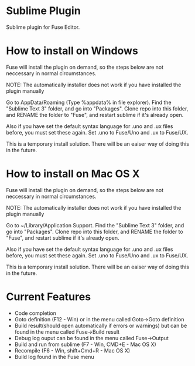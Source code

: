 Sublime Plugin
==================
Sublime plugin for Fuse Editor. 

How to install on Windows
=================
Fuse will install the plugin on demand, so the steps below are not neccessary in normal circumstances.

NOTE: The automatically installer does not work if you have installed the plugin manually

Go to AppData/Roaming (Type %appdata% in file explorer). Find the "Sublime Text 3" folder, and go into "Packages".
Clone repo into this folder, and RENAME the folder to "Fuse", and restart sublime if it's already open.

Also if you have set the default syntax language for .uno and .ux files before, you must set these again. Set .uno to Fuse/Uno and .ux to Fuse/UX.

This is a temporary install solution. There will be an eaiser way of doing this in the future.

How to install on Mac OS X
=================
Fuse will install the plugin on demand, so the steps below are not neccessary in normal circumstances. 

NOTE: The automatically installer does not work if you have installed the plugin manually

Go to ~/Library/Application Support. Find the "Sublime Text 3" folder, and go into "Packages".
Clone repo into this folder, and RENAME the folder to "Fuse", and restart sublime if it's already open.

Also if you have set the default syntax language for .uno and .ux files before, you must set these again. Set .uno to Fuse/Uno and .ux to Fuse/UX.

This is a temporary install solution. There will be an eaiser way of doing this in the future.

Current Features
=================
* Code completion
* Goto definition (F12 - Win) or in the menu called Goto->Goto definition
* Build result(should open automatically if errors or warnings) but can be found in the menu called Fuse->Build result
* Debug log ouput can be found in the menu called Fuse->Output
* Build and run from sublime (F7 - Win, CMD+E - Mac OS X)
* Recompile (F6 - Win, shift+Cmd+R - Mac OS X)
* Build log found in the Fuse menu
